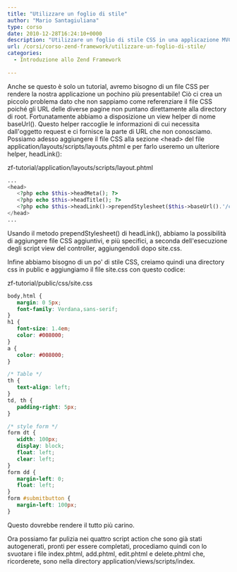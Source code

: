 ```yaml
---
title: "Utilizzare un foglio di stile"
author: "Mario Santagiuliana"
type: corso
date: 2010-12-28T16:24:10+0000
description: "Utilizzare un foglio di stile CSS in una applicazione MVC realizzata con lo Zend Framework"
url: /corsi/corso-zend-framework/utilizzare-un-foglio-di-stile/
categories:
  - Introduzione allo Zend Framework
  
---
```

Anche se questo è solo un tutorial, avremo bisogno di un file CSS per rendere la nostra applicazione un pochino più presentabile! Ciò ci crea un piccolo problema dato che non sappiamo come referenziare il file CSS poiché gli URL delle diverse pagine non puntano direttamente alla directory di root. Fortunatamente abbiamo a disposizione un view helper di nome baseUrl(). Questo helper raccoglie le informazioni di cui necessita dall'oggetto request e ci fornisce la parte di URL che non conosciamo. Possiamo adesso aggiungere il file CSS alla sezione &lt;head&gt; del file application/layouts/scripts/layouts.phtml e per farlo useremo un ulteriore helper, headLink():

zf-tutorial/application/layouts/scripts/layout.phtml

 ```php
...
<head>
    <?php echo $this->headMeta(); ?>
    <?php echo $this->headTitle(); ?>
    <?php echo $this->headLink()->prependStylesheet($this->baseUrl().'/css/site.css'); ?>
</head>
...
```

Usando il metodo prependStylesheet() di headLink(), abbiamo la possibilità di aggiungere file CSS aggiuntivi, e più specifici, a seconda dell'esecuzione degli script view del controller, aggiungendoli dopo site.css.

Infine abbiamo bisogno di un po' di stile CSS, creiamo quindi una directory css in public e aggiungiamo il file site.css con questo codice:

zf-tutorial/public/css/site.css

 ```css
body,html {
    margin: 0 5px;
    font-family: Verdana,sans-serif;
}
h1 {
    font-size: 1.4em;
    color: #008000;
}
a {
    color: #008000;
}

/* Table */
th {
    text-align: left;
}
td, th {
    padding-right: 5px;
}

/* style form */
form dt {
    width: 100px;
    display: block;
    float: left;
    clear: left;
}
form dd {
    margin-left: 0;
    float: left;
}
form #submitbutton {
    margin-left: 100px;
}
```

Questo dovrebbe rendere il tutto più carino.

Ora possiamo far pulizia nei quattro script action che sono già stati autogenerati, pronti per essere completati, procediamo quindi con lo svuotare i file index.phtml, add.phtml, edit.phtml e delete.phtml che, ricorderete, sono nella directory application/views/scripts/index.